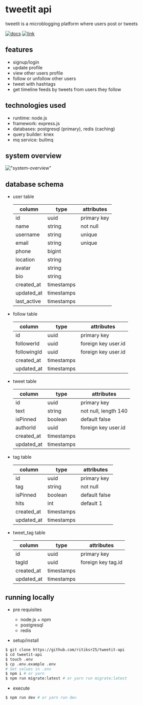 # tweetit api

tweetit is a microblogging platform where users post or tweets

[![docs](https://img.shields.io/badge/Documentation-see%20docs-green?style=for-the-badge&logo=appveyor)](https://documenter.getpostman.com/view/14486984/U16huT6f)
[![link](https://img.shields.io/badge/deployed%20link-visit-orange?style=for-the-badge&logo=appveyor)](https://tweetit-api.herokuapp.com/)

## features

- signup/login
- update profile
- view other users profile
- follow or unfollow other users
- tweet with hashtags
- get timeline feeds by tweets from users they follow

## technologies used

- runtime: node.js
- framework: express.js
- databases: postgresql (primary), redis (caching)
- query builder: knex
- mq service: bullmq

## system overview

!["system-overview"](https://drive.google.com/uc?export=view&id=1MJt9sh1ZIFrA_O4ixnxlmIRwZ1NJS9pq)

## database schema

- user table

  | column      | type       | attributes  |
  | ----------- | ---------- | ----------- |
  | id          | uuid       | primary key |
  | name        | string     | not null    |
  | username    | string     | unique      |
  | email       | string     | unique      |
  | phone       | bigint     |             |
  | location    | string     |             |
  | avatar      | string     |             |
  | bio         | string     |             |
  | created_at  | timestamps |             |
  | updated_at  | timestamps |             |
  | last_active | timestamps |             |

- follow table

  | column      | type       | attributes          |
  | ----------- | ---------- | ------------------- |
  | id          | uuid       | primary key         |
  | followerId  | uuid       | foreign key user.id |
  | followingId | uuid       | foreign key user.id |
  | created_at  | timestamps |                     |
  | updated_at  | timestamps |                     |

- tweet table

  | column     | type       | attributes           |
  | ---------- | ---------- | -------------------- |
  | id         | uuid       | primary key          |
  | text       | string     | not null, length 140 |
  | isPinned   | boolean    | default false        |
  | authorId   | uuid       | foreign key user.id  |
  | created_at | timestamps |                      |
  | updated_at | timestamps |                      |

- tag table

  | column     | type       | attributes    |
  | ---------- | ---------- | ------------- |
  | id         | uuid       | primary key   |
  | tag        | string     | not null      |
  | isPinned   | boolean    | default false |
  | hits       | int        | default 1     |
  | created_at | timestamps |               |
  | updated_at | timestamps |               |

- tweet_tag table

  | column     | type       | attributes         |
  | ---------- | ---------- | ------------------ |
  | id         | uuid       | primary key        |
  | tagId      | uuid       | foreign key tag.id |
  | created_at | timestamps |                    |
  | updated_at | timestamps |                    |

## running locally

- pre requisites

  - node.js + npm
  - postgresql
  - redis

- setup/install

```bash
$ git clone https://github.com/ritiksr25/tweetit-api
$ cd tweetit-api
$ touch .env
$ cp .env.example .env
# Set values in .env
$ npm i # or yarn
$ npm run migrate:latest # or yarn run migrate:latest
```

- execute

```bash
$ npm run dev # or yarn run dev
```
